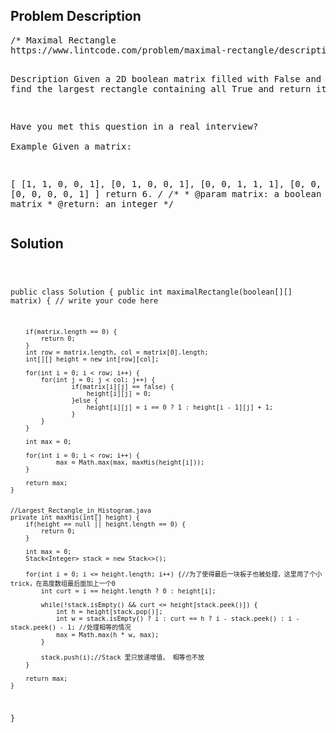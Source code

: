 <!--
<style>
  body { font-family: Arial, sans-serif; }
  .container { max-width: 100%; margin: auto; padding: 20px; }
  .comment-block { background-color: #f9f9f9; padding: 10px; border-left: 5px solid #ccc; max-width: 50%; margin: auto; word-wrap: break-word; white-space: pre-wrap; }
  .code-block { background-color: #f4f4f4; padding: 10px; border: 1px solid #ddd; }
</style>
-->

<div class='container'>
<h2>Problem Description</h2>
<div class='comment-block'>
<pre>
/* Maximal Rectangle
https://www.lintcode.com/problem/maximal-rectangle/description?_from=ladder&&fromId=4

Description
Given a 2D boolean matrix filled with False and True, 
find the largest rectangle containing all True and return its area.

Have you met this question in a real interview?  
Example
Given a matrix:

[
  [1, 1, 0, 0, 1],
  [0, 1, 0, 0, 1],
  [0, 0, 1, 1, 1],
  [0, 0, 1, 1, 1],
  [0, 0, 0, 0, 1]
]
return 6.
*/
    /**
     * @param matrix: a boolean 2D matrix
     * @return: an integer
     */
</pre>
</div>

<h2>Solution</h2>
<div class='code-block'>
<pre><code class='language-java'>

public class Solution {
    public int maximalRectangle(boolean[][] matrix) {
        // write your code here
        
        if(matrix.length == 0) {
            return 0;
        }
        int row = matrix.length, col = matrix[0].length;
        int[][] height = new int[row][col];
        
        for(int i = 0; i < row; i++) {
            for(int j = 0; j < col; j++) {
                    if(matrix[i][j] == false) {
                        height[i][j] = 0;
                    }else {
                        height[i][j] = i == 0 ? 1 : height[i - 1][j] + 1;
                    }
            }
        }
        
        int max = 0;
        
        for(int i = 0; i < row; i++) {
                max = Math.max(max, maxHis(height[i]));
        }
        
        return max;
    }
    
    
    //Largest_Rectangle_in_Histogram.java
    private int maxHis(int[] height) {
        if(height == null || height.length == 0) {
            return 0;
        }
        
        int max = 0;
        Stack<Integer> stack = new Stack<>();
        
        for(int i = 0; i <= height.length; i++) {//为了使得最后一块板子也被处理，这里用了个小trick，在高度数组最后面加上一个0
            int curt = i == height.length ? 0 : height[i];
            
            while(!stack.isEmpty() && curt <= height[stack.peek()]) {
                int h = height[stack.pop()];
                int w = stack.isEmpty() ? i : curt == h ? i - stack.peek() : i - stack.peek() - 1; //处理相等的情况
                max = Math.max(h * w, max);
            }
            
            stack.push(i);//Stack 里只放递增值， 相等也不放
        }
        
        return max;
    }
}</code></pre>
</div>
</div>
